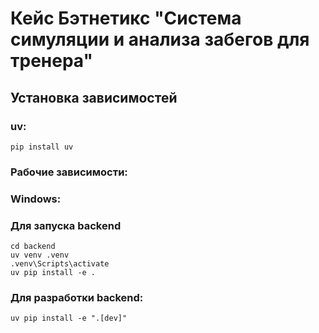 # Кейс Бэтнетикс "Система симуляции и анализа забегов для тренера"
## Установка зависимостей 
### uv:
```shell
pip install uv
```
### Рабочие зависимости:
### Windows:
### Для запуска backend
```shell
cd backend
uv venv .venv
.venv\Scripts\activate
uv pip install -e .
```
### Для разработки backend:
```shell
uv pip install -e ".[dev]"
```
